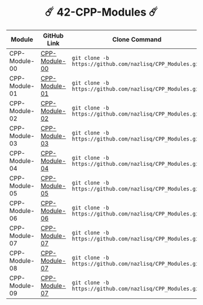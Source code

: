 <div align="center"> 

# ☄️ 42-CPP-Modules ☄️
</div>

| Module              | GitHub Link                                                | Clone Command                                                      |
|---------------------|------------------------------------------------------------|--------------------------------------------------------------------|
| CPP-Module-00       | [CPP-Module-00]( https://github.com/ichbinazli/Cpp-Modules/tree/main/cpp_modules/cpp00)| `git clone -b https://github.com/nazlisq/CPP_Modules.git` |
| CPP-Module-01       | [CPP-Module-01](https://github.com/ichbinazli/Cpp-Modules/tree/main/cpp_modules/cpp01) | `git clone -b https://github.com/nazlisq/CPP_Modules.git` |
| CPP-Module-02       | [CPP-Module-02](https://github.com/ichbinazli/Cpp-Modules/tree/main/cpp_modules/cpp02) | `git clone -b https://github.com/nazlisq/CPP_Modules.git` |
| CPP-Module-03       | [CPP-Module-03](https://github.com/ichbinazli/Cpp-Modules/tree/main/cpp_modules/cpp03) | `git clone -b https://github.com/nazlisq/CPP_Modules.git` |
| CPP-Module-04       | [CPP-Module-04](https://github.com/ichbinazli/Cpp-Modules/tree/main/cpp_modules/cpp04) | `git clone -b https://github.com/nazlisq/CPP_Modules.git` |
| CPP-Module-05       | [CPP-Module-05](https://github.com/ichbinazli/Cpp-Modules/tree/main/cpp_modules/cpp05) | `git clone -b https://github.com/nazlisq/CPP_Modules.git` |
| CPP-Module-06       | [CPP-Module-06](https://github.com/ichbinazli/Cpp-Modules/tree/main/cpp_modules/cpp06) | `git clone -b https://github.com/nazlisq/CPP_Modules.git` |
| CPP-Module-07       | [CPP-Module-07](https://github.com/ichbinazli/Cpp-Modules/tree/main/cpp_modules/cpp07) | `git clone -b https://github.com/nazlisq/CPP_Modules.git` |
| CPP-Module-08       | [CPP-Module-07](https://github.com/ichbinazli/Cpp-Modules/tree/main/cpp_modules/cpp08) | `git clone -b https://github.com/nazlisq/CPP_Modules.git` |
| CPP-Module-09       | [CPP-Module-07](https://github.com/ichbinazli/Cpp-Modules/tree/main/cpp_modules/cpp09) | `git clone -b https://github.com/nazlisq/CPP_Modules.git` |

